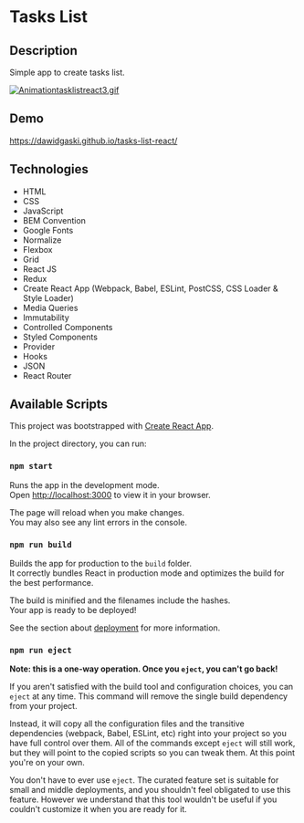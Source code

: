 # Tasks List

## Description

Simple app to create tasks list.

[![Animationtasklistreact3.gif](https://i.postimg.cc/Jz6LMGCj/Animationtasklistreact3.gif)](https://postimg.cc/zygMkDBf)

## Demo

https://dawidgaski.github.io/tasks-list-react/

## Technologies

- HTML
- CSS
- JavaScript
- BEM Convention
- Google Fonts
- Normalize
- Flexbox
- Grid
- React JS
- Redux
- Create React App (Webpack, Babel, ESLint, PostCSS, CSS Loader & Style Loader)
- Media Queries
- Immutability
- Controlled Components
- Styled Components
- Provider
- Hooks
- JSON
- React Router

## Available Scripts

This project was bootstrapped with [Create React App](https://github.com/facebook/create-react-app).

In the project directory, you can run:

### `npm start`

Runs the app in the development mode.\
Open [http://localhost:3000](http://localhost:3000) to view it in your browser.

The page will reload when you make changes.\
You may also see any lint errors in the console.

### `npm run build`

Builds the app for production to the `build` folder.\
It correctly bundles React in production mode and optimizes the build for the best performance.

The build is minified and the filenames include the hashes.\
Your app is ready to be deployed!

See the section about [deployment](https://facebook.github.io/create-react-app/docs/deployment) for more information.

### `npm run eject`

**Note: this is a one-way operation. Once you `eject`, you can't go back!**

If you aren't satisfied with the build tool and configuration choices, you can `eject` at any time. This command will remove the single build dependency from your project.

Instead, it will copy all the configuration files and the transitive dependencies (webpack, Babel, ESLint, etc) right into your project so you have full control over them. All of the commands except `eject` will still work, but they will point to the copied scripts so you can tweak them. At this point you're on your own.

You don't have to ever use `eject`. The curated feature set is suitable for small and middle deployments, and you shouldn't feel obligated to use this feature. However we understand that this tool wouldn't be useful if you couldn't customize it when you are ready for it.
